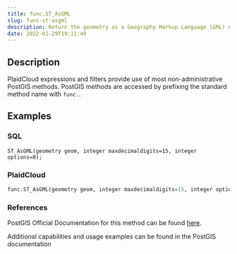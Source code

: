 ```yaml
---
title: func.ST_AsGML
slug: func-st-asgml
description: Return the geometry as a Geography Markup Language (GML) element
date: 2022-01-29T19:11:49
---
```



## Description


PlaidCloud expressions and filters provide use of most non-administrative PostGIS methods. PostGIS methods are accessed by prefixing the standard method name with `func.`.



## Examples


### SQL



```
ST_AsGML(geometry geom, integer maxdecimaldigits=15, integer options=0);
```


### PlaidCloud



```python
func.ST_AsGML(geometry geom, integer maxdecimaldigits=15, integer options=0)
```


### References


PostGIS Official Documentation for this method can be found [here](https://postgis.net/docs/manual-3.1/ST_AsGML.html).



Additional capabilities and usage examples can be found in the PostGIS documentation

